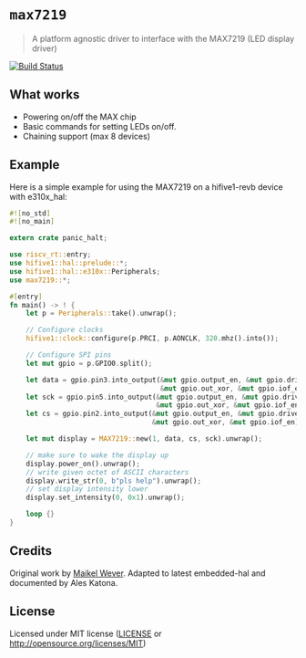 # `max7219`

> A platform agnostic driver to interface with the MAX7219 (LED display driver)

[![Build Status](https://travis-ci.org/almindor/max7219.svg?branch=master)](https://travis-ci.org/almindor/max7219)

## What works

- Powering on/off the MAX chip
- Basic commands for setting LEDs on/off.
- Chaining support (max 8 devices)

## Example

Here is a simple example for using the MAX7219 on a hifive1-revb device with e310x_hal:
```rust
#![no_std]
#![no_main]

extern crate panic_halt;

use riscv_rt::entry;
use hifive1::hal::prelude::*;
use hifive1::hal::e310x::Peripherals;
use max7219::*;

#[entry]
fn main() -> ! {
    let p = Peripherals::take().unwrap();

    // Configure clocks
    hifive1::clock::configure(p.PRCI, p.AONCLK, 320.mhz().into());

    // Configure SPI pins
    let mut gpio = p.GPIO0.split();

    let data = gpio.pin3.into_output(&mut gpio.output_en, &mut gpio.drive,
                                     &mut gpio.out_xor, &mut gpio.iof_en);
    let sck = gpio.pin5.into_output(&mut gpio.output_en, &mut gpio.drive,
                                    &mut gpio.out_xor, &mut gpio.iof_en);
    let cs = gpio.pin2.into_output(&mut gpio.output_en, &mut gpio.drive,
                                   &mut gpio.out_xor, &mut gpio.iof_en);

    let mut display = MAX7219::new(1, data, cs, sck).unwrap();

    // make sure to wake the display up
    display.power_on().unwrap();
    // write given octet of ASCII characters
    display.write_str(0, b"pls help").unwrap();
    // set display intensity lower
    display.set_intensity(0, 0x1).unwrap();

    loop {}
}
```

## Credits

Original work by [Maikel Wever](https://github.com/maikelwever/max7219).
Adapted to latest embedded-hal and documented by Ales Katona.

## License

Licensed under MIT license ([LICENSE](LICENSE) or http://opensource.org/licenses/MIT)

